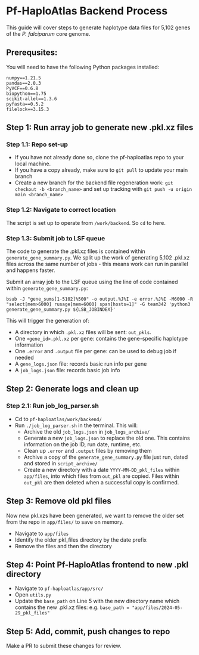 # Pf-HaploAtlas Backend Process

This guide will cover steps to generate haplotype data files for 5,102 genes of the *P. falciparum* core genome. 

## Prerequsites:
You will need to have the following Python packages installed: 

```
numpy==1.21.5
pandas==2.0.3
PyVCF==0.6.8
biopython==1.75
scikit-allel==1.3.6
pyfasta==0.5.2
filelock==3.15.3
```

## Step 1: Run array job to generate new .pkl.xz files

### Step 1.1: Repo set-up
 - If you have not already done so, clone the pf-haploatlas repo to your local machine.
 - If you have a copy already, make sure to `git pull` to update your main branch
 - Create a new branch for the backend file regeneration work: `git checkout -b <branch_name>` and set up tracking with `git push -u origin main <branch_name>`

### Step 1.2: Navigate to correct location
The script is set up to operate from `/work/backend`. So `cd` to here. 

### Step 1.3: Submit job to LSF queue
The code to generate the .pkl.xz files is contained within `generate_gene_summary.py`. We split up the work of generating 5,102 .pkl.xz files across the same number of jobs - this means work can run in parallel and happens faster. 

Submit an array job to the LSF queue using the line of code contained within `generate_gene_summary.py`: 
```
bsub -J "gene_sums[1-5102]%500" -o output.%J%I -e error.%J%I -M6000 -R "select[mem>6000] rusage[mem=6000] span[hosts=1]" -G team342 'python3 generate_gene_summary.py ${LSB_JOBINDEX}'
```

This will trigger the generation of:
- A directory in which `.pkl.xz` files will be sent: `out_pkls`. 
- One `<gene_id>.pkl.xz` per gene: contains the gene-specific haplotype information
- One `.error` and `.output` file per gene: can be used to debug job if needed
- A `gene_logs.json` file: records basic run info per gene
- A `job_logs.json` file: records basic job info

## Step 2: Generate logs and clean up

### Step 2.1: Run job_log_parser.sh
- Cd to `pf-haploatlas/work/backend/`
- Run `./job_log_parser.sh` in the terminal. This will:
    - Archive the old `job_logs.json` in `job_logs_archive/`
    - Generate a new `job_logs.json` to replace the old one. This contains information on the job ID, run date, runtime, etc.
    - Clean up `.error` and `.output` files by removing them
    - Archive a copy of the `generate_gene_summary.py` file just run, dated and stored in `script_archive/`
    - Create a new directory with a date `YYYY-MM-DD_pkl_files` within `app/files`, into which files from `out_pkl` are copied. Files within `out_pkl` are then deleted when a successful copy is confirmed.


## Step 3: Remove old pkl files
Now new pkl.xzs have been generated, we want to remove the older set from the repo in `app/files/` to save on memory.
- Navigate to `app/files`
- Identify the older pkl_files directory by the date prefix
- Remove the files and then the directory

## Step 4: Point Pf-HaploAtlas frontend to new .pkl directory
- Navigate to `pf-haploatlas/app/src/`
- Open `utils.py`
- Update the `base_path` on Line 5 with the new directory name which contains the new .pkl.xz files: e.g. `base_path = "app/files/2024-05-29_pkl_files"`

## Step 5: Add, commit, push changes to repo
Make a PR to submit these changes for review. 